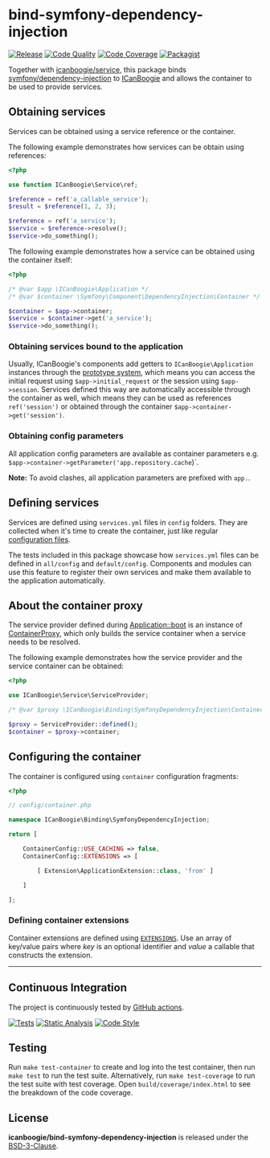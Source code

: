 # bind-symfony-dependency-injection

[![Release](https://img.shields.io/packagist/v/ICanBoogie/bind-symfony-dependency-injection.svg)](https://packagist.org/packages/ICanBoogie/bind-symfony-dependency-injection)
[![Code Quality](https://img.shields.io/scrutinizer/g/ICanBoogie/bind-symfony-dependency-injection.svg)](https://scrutinizer-ci.com/g/ICanBoogie/bind-symfony-dependency-injection)
[![Code Coverage](https://img.shields.io/coveralls/ICanBoogie/bind-symfony-dependency-injection.svg)](https://coveralls.io/r/ICanBoogie/bind-symfony-dependency-injection)
[![Packagist](https://img.shields.io/packagist/dt/ICanBoogie/bind-symfony-dependency-injection.svg)](https://packagist.org/packages/ICanBoogie/bind-symfony-dependency-injection)

Together with [icanboogie/service][], this package binds [symfony/dependency-injection][] to
[ICanBoogie][] and allows the container to be used to provide services.





## Obtaining services

Services can be obtained using a service reference or the container.

The following example demonstrates how services can be obtain using references:

```php
<?php

use function ICanBoogie\Service\ref;

$reference = ref('a_callable_service');
$result = $reference(1, 2, 3);

$reference = ref('a_service');
$service = $reference->resolve();
$service->do_something();
```

The following example demonstrates how a service can be obtained using the container itself:

```php
<?php

/* @var $app \ICanBoogie\Application */
/* @var $container \Symfony\Component\DependencyInjection\Container */

$container = $app->container;
$service = $container->get('a_service');
$service->do_something();
```





### Obtaining services bound to the application

Usually, ICanBoogie's components add getters to `ICanBoogie\Application` instances through the
[prototype system][], which means you can access the initial request using `$app->initial_request`
or the session using `$app->session`. Services defined this way are automatically accessible through
the container as well, which means they can be used as references `ref('session')` or obtained
through the container `$app->container->get('session')`.





### Obtaining config parameters

All application config parameters are available as container parameters e.g.
`$app->container->getParameter('app.repository.cache`)`.

**Note:** To avoid clashes, all application parameters are prefixed with `app.`.





## Defining services

Services are defined using `services.yml` files in `config` folders. They are collected when it's
time to create the container, just like regular [configuration files][].

The tests included in this package showcase how `services.yml` files can be defined in `all/config`
and `default/config`. Components and modules can use this feature to register their own services and
make them available to the application automatically.





## About the container proxy

The service provider defined during [Application::boot][] is an instance of [ContainerProxy][],
which only builds the service container when a service needs to be resolved.

The following example demonstrates how the service provider and the service container can be obtained:

```php
<?php

use ICanBoogie\Service\ServiceProvider;

/* @var $proxy \ICanBoogie\Binding\SymfonyDependencyInjection\ContainerProxy */

$proxy = ServiceProvider::defined();
$container = $proxy->container;
```





## Configuring the container

The container is configured using `container` configuration fragments:

```php
<?php

// config/container.php

namespace ICanBoogie\Binding\SymfonyDependencyInjection;

return [

	ContainerConfig::USE_CACHING => false,
	ContainerConfig::EXTENSIONS => [

		[ Extension\ApplicationExtension::class, 'from' ]

	]

];
```





### Defining container extensions

Container extensions are defined using [`EXTENSIONS`][]. Use an array of key/value pairs where _key_
is an optional identifier and _value_ a callable that constructs the extension.





----------



## Continuous Integration

The project is continuously tested by [GitHub actions](https://github.com/ICanBoogie/bind-symfony-dependency-injection/actions).

[![Tests](https://github.com/ICanBoogie/bind-symfony-dependency-injection/workflows/test/badge.svg?branch=master)](https://github.com/ICanBoogie/bind-symfony-dependency-injection/actions?query=workflow%3Atest)
[![Static Analysis](https://github.com/ICanBoogie/bind-symfony-dependency-injection/workflows/static-analysis/badge.svg?branch=master)](https://github.com/ICanBoogie/bind-symfony-dependency-injection/actions?query=workflow%3Astatic-analysis)
[![Code Style](https://github.com/ICanBoogie/bind-symfony-dependency-injection/workflows/code-style/badge.svg?branch=master)](https://github.com/ICanBoogie/bind-symfony-dependency-injection/actions?query=workflow%3Acode-style)



## Testing

Run `make test-container` to create and log into the test container, then run `make test` to run the
test suite. Alternatively, run `make test-coverage` to run the test suite with test coverage. Open
`build/coverage/index.html` to see the breakdown of the code coverage.



## License

**icanboogie/bind-symfony-dependency-injection** is released under the [BSD-3-Clause](LICENSE).




[ContainerProxy]:               https://icanboogie.org/api/bind-symfony-dependency-injection/master/
[`USE_CACHING`]:                https://icanboogie.org/api/bind-symfony-dependency-injection/master/class-ICanBoogie.Binding.SymfonyDependencyInjection.ContainerConfig.html#USE_CACHING
[`EXTENSIONS`]:                 https://icanboogie.org/api/bind-symfony-dependency-injection/master/class-ICanBoogie.Binding.SymfonyDependencyInjection.ContainerConfig.html#EXTENSIONS
[documentation]:                https://icanboogie.org/api/service/master/

[ICanBoogie]:                   https://icanboogie.org
[prototype system]:             https://icanboogie.org/docs/4.0/prototypes
[Application::boot]:            https://icanboogie.org/docs/4.0/life-and-death#the-application-has-booted
[configuration files]:          https://icanboogie.org/docs/4.0/configuration

[icanboogie/service]:           https://github.com/ICanBoogie/Service/
[available on GitHub]:          https://github.com/ICanBoogie/bind-symfony-dependency-injection
[symfony/dependency-injection]: https://symfony.com/doc/current/components/dependency_injection.html
